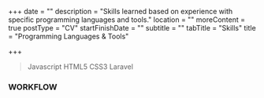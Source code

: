 +++
date = ""
description = "Skills learned based on experience with specific programming languages and tools."
location = ""
moreContent = true
postType = "CV"
startFinishDate = ""
subtitle = ""
tabTitle = "Skills"
title = "Programming Languages & Tools"

+++
> <i class="js big icon"></i>Javascript
> <i class="html5 big icon"></i>HTML5
> <i class="css3 big icon"></i>CSS3
> <i class="laravel big icon"></i>Laravel

### WORKFLOW